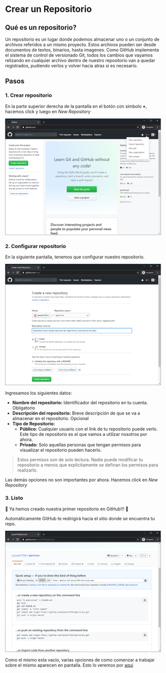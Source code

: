 # Crear un Repositorio

## Qué es un repositorio?

Un repositorio es un lugar donde podemos almacenar uno o un conjunto de archivos referidos a un mismo proyecto. Estos archivos pueden ser desde documentos de textos, binarios, hasta imagenes. Como GitHub implementa el sistema de control de versionado Git, todos los cambios que vayamos relizando en cualquier archivo dentro de nuestro repositorio van a quedar registrados, pudiendo verlos y volver hacia atras si es necesario.

## Pasos

### 1. Crear repositorio

En la parte superior derecha de la pantalla en el botón con simbolo **+**, hacemos click y luego en *New Repository*

![New Repo][new-repo]

### 2. Configurar repositorio

En la siguiente pantalla, tenemos que configurar nuestro repositorio.

![Configurar Repositorio][config-repo]

Ingresamos los siguientes datos:

- **Nombre del repositorio:** Identificador del repositorio en tu cuenta. Obligatorio
- **Descripción del repositorio:** Breve descripción de que se va a almacenar en el repositorio. Opcional
- **Tipo de Repositorio:**
  - **Público:** Cualquier usuario con el link de tu repositorio puede verlo. Este tipo de repositorio es el que vamos a utilizar nosotros por ahora.
  - **Privado:** Solo aquellas personas que tengan permisos para visualizar el repositorio pueden hacerlo.

> Estos permisos son de solo lectura. Nadie puede modificar tu repositorio a menos que explicitamente se definan los permisos para realizarlo.

Las demás opciones no son importantes por ahora. Hacemos click en *New Repository*

### 3. Listo

:confetti_ball: Ya hemos creado nuestra primer repositorio en GitHub!!! :tada: 

Automáticamente GitHub te redirigirá hacia el sitio donde se encuentra tu repo. 

![Repositorio finalizado][fin-repo]

Como el mismo esta vacío, varias opciones de como comenzar a trabajar sobre el mismo aparecen en pantalla. Esto lo veremos por [aquí](file.md)

[new-repo]: img/repo/new-repo.png "New Repository"
[config-repo]: img/repo/config-repo.png "Configurar Repositorio"
[fin-repo]: img/repo/fin-repo.png "Repositorio Finalizado"


